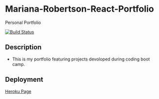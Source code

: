# Mariana-Robertson-React-Portfolio

Personal Portfolio

[![Build Status](https://img.shields.io/badge/Project%20title-Mariana--Robertson--React--Portfolio-blue)](https://img.shields.io/badge/Project%20title-React--Portfolio-blue)


## Description

* This is my portfolio featuring projects devoloped during coding boot camp.

## Deployment

[Heroku Page](https://frozen-refuge-50681.herokuapp.com/)


